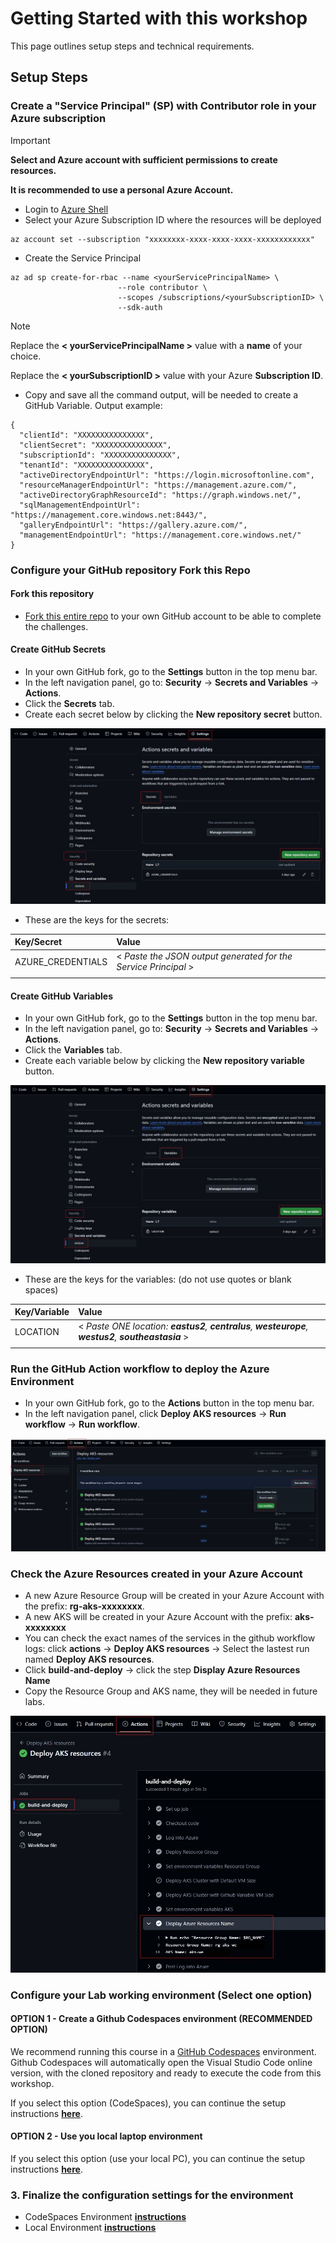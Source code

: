 # Getting Started with this workshop

This page outlines setup steps and technical requirements.

## Setup Steps

### Create a "Service Principal" (SP) with Contributor role in your Azure subscription

> [!IMPORTANT]
> **Select and Azure account with sufficient permissions to create resources.**
>
> **It is recommended to use a personal Azure Account.**

* Login to [Azure Shell](https://shell.azure.com/)
* Select your Azure Subscription ID where the resources will be deployed

```shell
az account set --subscription "xxxxxxxx-xxxx-xxxx-xxxx-xxxxxxxxxxxx"
```

* Create the Service Principal

```shell
az ad sp create-for-rbac --name <yourServicePrincipalName> \
                        --role contributor \
                        --scopes /subscriptions/<yourSubscriptionID> \
                        --sdk-auth
```

> [!NOTE]
> Replace the **< yourServicePrincipalName >** value with a **name** of your choice.
>
> Replace the **< yourSubscriptionID >** value with your Azure **Subscription ID**.

* Copy and save all the command output, will be needed to create a GitHub Variable. Output example:

```shell
{
  "clientId": "XXXXXXXXXXXXXXX",
  "clientSecret": "XXXXXXXXXXXXXXX",
  "subscriptionId": "XXXXXXXXXXXXXXX",
  "tenantId": "XXXXXXXXXXXXXXX",
  "activeDirectoryEndpointUrl": "https://login.microsoftonline.com",
  "resourceManagerEndpointUrl": "https://management.azure.com/",
  "activeDirectoryGraphResourceId": "https://graph.windows.net/",
  "sqlManagementEndpointUrl": "https://management.core.windows.net:8443/",
  "galleryEndpointUrl": "https://gallery.azure.com/",
  "managementEndpointUrl": "https://management.core.windows.net/"
}
```

### Configure your GitHub repository Fork this Repo

#### Fork this repository

* [Fork this entire repo](https://github.com/pradorodriguez/aks101/fork) to your own GitHub account to be able to complete the challenges.

#### Create GitHub Secrets

* In your own GitHub fork, go to the **Settings** button in the top menu bar.
* In the left navigation panel, go to: **Security** -> **Secrets and Variables** -> **Actions**.
* Click the **Secrets** tab.
* Create each secret below by clicking the **New repository secret** button.

![Image](./images/cs1.jpg)

* These are the keys for the secrets:

| Key/Secret  | Value  |
| :--- | :--- |
| AZURE_CREDENTIALS | < _Paste the JSON output generated for the Service Principal_ > |
| | |

#### Create GitHub Variables

* In your own GitHub fork, go to the **Settings** button in the top menu bar.
* In the left navigation panel, go to: **Security** -> **Secrets and Variables** -> **Actions**.
* Click the **Variables** tab.
* Create each variable below by clicking the **New repository variable** button.

![Image](./images/cs2.jpg)

* These are the keys for the variables: (do not use quotes or blank spaces)

| Key/Variable  | Value  |
| :--- | :--- |
| LOCATION | < _Paste ONE location: **eastus2**, **centralus**, **westeurope**, **westus2**, **southeastasia**_ > |
| | |

### Run the GitHub Action workflow to deploy the Azure Environment

* In your own GitHub fork, go to the **Actions** button in the top menu bar.
* In the left navigation panel, click **Deploy AKS resources** -> **Run workflow** -> **Run workflow**.

![Image](./images/cs3.jpg)

### Check the Azure Resources created in your Azure Account

* A new Azure Resource Group will be created in your Azure Account with the prefix: **rg-aks-xxxxxxxx**.
* A new AKS will be created in your Azure Account with the prefix: **aks-xxxxxxxx**
* You can check the exact names of the services in the github workflow logs: click **actions** -> **Deploy AKS resources** -> Select the lastest run named **Deploy AKS resources**.
* Click **build-and-deploy** -> click the step **Display Azure Resources Name**
* Copy the Resource Group and AKS name, they will be needed in future labs.

![Image](./images/cs4.jpg)

### Configure your Lab working environment (Select one option)

#### OPTION 1 - Create a Github Codespaces environment (RECOMMENDED OPTION)

We recommend running this course in a [GitHub Codespaces](https://github.com/features/codespaces) environment. Github Codespaces will automatically open the Visual Studio Code online version, with the cloned repository and ready to execute the code from this workshop.

If you select this option (CodeSpaces), you can continue the setup instructions **[here](./SETUP_CS.md)**.

#### OPTION 2 - Use you local laptop environment

If you select this option (use your local PC), you can continue the setup instructions **[here](./SETUP_LC.md)**.

### 3. Finalize the configuration settings for the environment

* CodeSpaces Environment **[instructions](./SETUP_CS.md)**
* Local Environment **[instructions](./SETUP_LC.md)**
